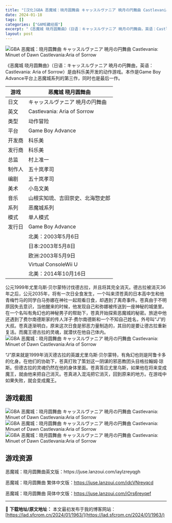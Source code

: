 ```yaml
---
title: "[汉化]GBA 恶魔城：晓月圆舞曲 キャッスルヴァニア 暁月の円舞曲 Castlevania: Minuet of Dawn Castlevania:Aria of Sorrow 免费下载"
date: 2024-01-18
tags: []
categories: ["GAME藏经阁"]
excerpt: "《恶魔城 晓月圆舞曲》（日语：キャッスルヴァニア 暁月の円舞曲，英语：Castlevania: Aria of Sorrow）是由科乐美开发的动作游戏。本作是Game Boy Advance平台上恶魔城系列的第三作，同时也是最后一作。 游戏 恶魔城 晓月圆舞曲 日文 キャッスルヴァニア 暁月の円舞曲&hellip;"
layout: post
---
```


<div></div>
<img style="display: block; margin-left: auto; margin-right: auto;" title="恶魔城 晓月圆舞曲 封面" src="https://lad.sfcrom.cn/wp-content/uploads/2024/01/20240117_65a7ddbcee115.webp" alt="GBA 恶魔城：晓月圆舞曲 キャッスルヴァニア 暁月の円舞曲 Castlevania: Minuet of Dawn Castlevania:Aria of Sorrow" />

《恶魔城 晓月圆舞曲》（日语：キャッスルヴァニア 暁月の円舞曲，英语：Castlevania: Aria of Sorrow）是由科乐美开发的动作游戏。本作是Game Boy Advance平台上恶魔城系列的第三作，同时也是最后一作。
<table>
<thead>
<tr>
<th>游戏</th>
<th>恶魔城 晓月圆舞曲</th>
</tr>
</thead>
<tbody>
<tr>
<td>日文</td>
<td>キャッスルヴァニア 暁月の円舞曲</td>
</tr>
<tr>
<td>英文</td>
<td>Castlevania: Aria of Sorrow</td>
</tr>
<tr>
<td>类型</td>
<td>动作冒险</td>
</tr>
<tr>
<td>平台</td>
<td>Game Boy Advance</td>
</tr>
<tr>
<td>开发商</td>
<td>科乐美</td>
</tr>
<tr>
<td>发行商</td>
<td>科乐美</td>
</tr>
<tr>
<td>总监</td>
<td>村上准一</td>
</tr>
<tr>
<td>制作人</td>
<td>五十岚孝司</td>
</tr>
<tr>
<td>编剧</td>
<td>五十岚孝司</td>
</tr>
<tr>
<td>美术</td>
<td>小岛文美</td>
</tr>
<tr>
<td>音乐</td>
<td>山根实知琉、吉田崇史、北海惣史郎</td>
</tr>
<tr>
<td>系列</td>
<td>恶魔城系列</td>
</tr>
<tr>
<td>模式</td>
<td>单人模式</td>
</tr>
<tr>
<td>发行日</td>
<td>Game Boy Advance</td>
</tr>
<tr>
<td></td>
<td>北美：2003年5月6日</td>
</tr>
<tr>
<td></td>
<td>日本:2003年5月8日</td>
</tr>
<tr>
<td></td>
<td>欧洲:2003年5月9日</td>
</tr>
<tr>
<td></td>
<td>Virtual ConsoleWii U</td>
</tr>
<tr>
<td></td>
<td>北美：2014年10月16日</td>
</tr>
</tbody>
</table>
公元1999年尤里乌斯·贝尔蒙特讨伐德古拉，并且将其完全消灭。德古拉被消灭36年之后，公元2035年，将有一次日全食发生，一个叫来须苍真的日本高中生和他青梅竹马的同学白马弥娜在神社一起观看日食，却遇到了离奇事件。苍真由于不明原因失去意识，当他醒来的时候，他发现自己和弥娜被传送到一座神秘的城堡里。在一个名叫有角幻也的神秘男子的帮助下，苍真开始探索恶魔城的秘密。旅途中他还遇到了费尔南德斯家的传人洋子·费尔南德斯和一个不知自己姓名，外号叫“J”的大叔。苍真逐渐明白，原来这次日食是邪恶力量制造的，其目的是要让德古拉重新复活。而魔王德古拉的灵魂，就潜伏在他自己体内。

<img style="display: block; margin-left: auto; margin-right: auto;" title="2003恶魔城：晓月圆舞曲-游戏截图 主要人物" src="https://lad.sfcrom.cn/wp-content/uploads/2024/01/20240117_65a7ddbd1cb5c.jpg" alt="GBA 恶魔城：晓月圆舞曲 キャッスルヴァニア 暁月の円舞曲 Castlevania: Minuet of Dawn Castlevania:Aria of Sorrow" />

“J”原来就是1999年消灭德古拉的英雄尤里乌斯·贝尔蒙特，有角幻也则是阿鲁卡多的化身。在他们的协助下，苍真打败了策划这一阴谋的邪恶教团头目格拉翰姆·琼斯。但德古拉的灵魂仍然在他的身体里面。苍真答应尤里乌斯，如果他在将来变成魔王，就由他来把自己消灭。苍真进入混沌把它消灭，回到原来的地方。在游戏中如果失败，就会变成魔王。

<a name="ci_title0"></a>
<h2>游戏截图</h2>
<img style="display: block; margin-left: auto; margin-right: auto;" title="恶魔城：晓月圆舞曲 游戏截图" src="https://lad.sfcrom.cn/wp-content/uploads/2024/01/20240117_65a7ddbd39665.jpg" alt="GBA 恶魔城：晓月圆舞曲 キャッスルヴァニア 暁月の円舞曲 Castlevania: Minuet of Dawn Castlevania:Aria of Sorrow" />

<img style="display: block; margin-left: auto; margin-right: auto;" title="恶魔城：晓月圆舞曲 游戏截图" src="https://lad.sfcrom.cn/wp-content/uploads/2024/01/20240117_65a7ddbd5749e.jpg" alt="GBA 恶魔城：晓月圆舞曲 キャッスルヴァニア 暁月の円舞曲 Castlevania: Minuet of Dawn Castlevania:Aria of Sorrow" />

<img style="display: block; margin-left: auto; margin-right: auto;" title="恶魔城：晓月圆舞曲 游戏截图" src="https://lad.sfcrom.cn/wp-content/uploads/2024/01/20240117_65a7ddbd7a1c7.jpg" alt="GBA 恶魔城：晓月圆舞曲 キャッスルヴァニア 暁月の円舞曲 Castlevania: Minuet of Dawn Castlevania:Aria of Sorrow" />

<a name="ci_title1"></a>
<h2>游戏资源</h2>
恶魔城：晓月圆舞曲英文版：https://juse.lanzoui.com/iaylzreyqgh

恶魔城：晓月圆舞曲 繁体中文版：<span style="color: #ffffff;">https://juse.lanzoui.com/idcVNreyqcd</span>

恶魔城：晓月圆舞曲 简体中文版：<span style="color: #ffffff;">https://juse.lanzoui.com/iOrs6reyqef</span>

---
📖 **下载地址/原文地址：** 本文最初发布于我的博客网站：[https://lad.sfcrom.cn/2024/01/1963/](https://lad.sfcrom.cn/2024/01/1963/)
